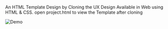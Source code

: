 An HTML Template Design by Cloning the UX Design Available in Web using HTML & CSS.
open project.html to view the Template after cloning

![Demo](https://github.com/Shreyas-sonu/BurgerTemplateProjectHTML/assets/111351684/1bf36a2f-f3e9-4074-95d8-7c2624e07c72)
